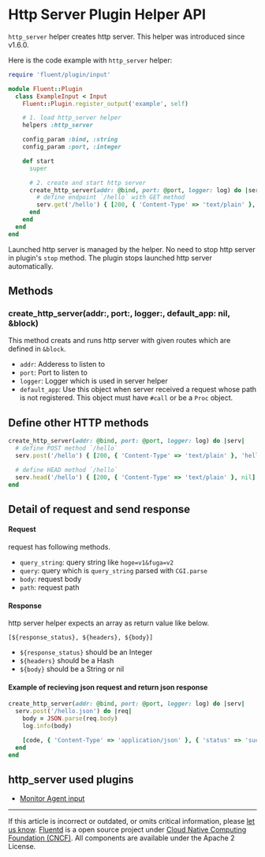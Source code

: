 # Http Server Plugin Helper API

`http_server` helper creates http server.
This helper was introduced since v1.6.0.

Here is the code example with `http_server` helper:

```rb
require 'fluent/plugin/input'

module Fluent::Plugin
  class ExampleInput < Input
    Fluent::Plugin.register_output('example', self)

    # 1. load http_server helper
    helpers :http_server

    config_param :bind, :string
    config_param :port, :integer

    def start
      super

      # 2. create and start http server
      create_http_server(addr: @bind, port: @port, logger: log) do |serv|
        # define endpoint `/hello` with GET method
        serv.get('/hello') { [200, { 'Content-Type' => 'text/plain' }, 'hello!'] }
      end
    end
  end
end
```

Launched http server is managed by the helper. No need to stop http server
in plugin's `stop` method. The plugin stops launched http server automatically.

## Methods

### create\_http\_server(addr:, port:, logger:, default\_app: nil, &block)

This method creats and runs http server with given routes which are defined in `&block`.

- `addr`: Adderess to listen to
- `port`: Port to listen to
- `logger`: Logger which is used in server helper
- `default_app`: Use this object when server received a request whose path is not registered. This object must have `#call` or be a `Proc` object.

## Define other HTTP methods

```rb
create_http_server(addr: @bind, port: @port, logger: log) do |serv|
  # define POST method `/hello`
  serv.post('/hello') { [200, { 'Content-Type' => 'text/plain' }, 'hello!'] }

  # define HEAD method `/hello`
  serv.head('/hello') { [200, { 'Content-Type' => 'text/plain' }, nil] }
end
```

## Detail of request and send response

#### Request

request has following methods.

* `query_string`: query string like `hoge=v1&fuga=v2`
* `query`: query which is `query_string` parsed with `CGI.parse`
* `body`: request body
* `path`: request path

#### Response

http server helper expects an array as return value like below.

`[${response_status}, ${headers}, ${body}]`

* `${response_status}` should be an Integer
* `${headers}` should be a Hash
* `${body}` should be a String or nil

#### Example of recieving json request and return json response

```rb
create_http_server(addr: @bind, port: @port, logger: log) do |serv|
  serv.post('/hello.json') do |req|
    body = JSON.parse(req.body)
    log.info(body)

    [code, { 'Content-Type' => 'application/json' }, { 'status' => 'success' }.to_json]
  end
end
```

## http\_server used plugins

-   [Monitor Agent input](/plugins/input/monitor_agent.md)

------------------------------------------------------------------------

If this article is incorrect or outdated, or omits critical information, please [let us know](https://github.com/fluent/fluentd-docs-gitbook/issues?state=open).
[Fluentd](http://www.fluentd.org/) is a open source project under [Cloud Native Computing Foundation (CNCF)](https://cncf.io/). All components are available under the Apache 2 License.
